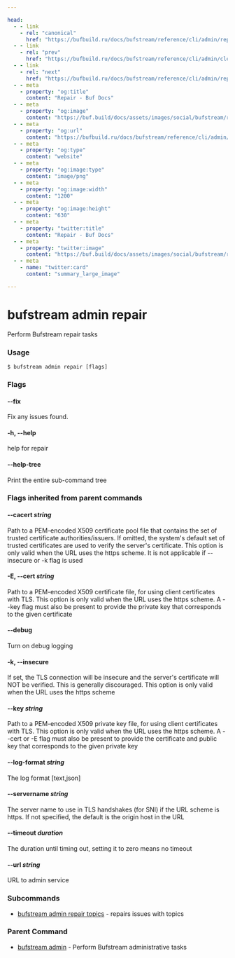 ```yaml
---

head:
  - - link
    - rel: "canonical"
      href: "https://bufbuild.ru/docs/bufstream/reference/cli/admin/repair/"
  - - link
    - rel: "prev"
      href: "https://bufbuild.ru/docs/bufstream/reference/cli/admin/clean/topics/"
  - - link
    - rel: "next"
      href: "https://bufbuild.ru/docs/bufstream/reference/cli/admin/repair/topics/"
  - - meta
    - property: "og:title"
      content: "Repair - Buf Docs"
  - - meta
    - property: "og:image"
      content: "https://buf.build/docs/assets/images/social/bufstream/reference/cli/admin/repair/index.png"
  - - meta
    - property: "og:url"
      content: "https://bufbuild.ru/docs/bufstream/reference/cli/admin/repair/"
  - - meta
    - property: "og:type"
      content: "website"
  - - meta
    - property: "og:image:type"
      content: "image/png"
  - - meta
    - property: "og:image:width"
      content: "1200"
  - - meta
    - property: "og:image:height"
      content: "630"
  - - meta
    - property: "twitter:title"
      content: "Repair - Buf Docs"
  - - meta
    - property: "twitter:image"
      content: "https://buf.build/docs/assets/images/social/bufstream/reference/cli/admin/repair/index.png"
  - - meta
    - name: "twitter:card"
      content: "summary_large_image"

---
```


# bufstream admin repair

Perform Bufstream repair tasks

### Usage

```console
$ bufstream admin repair [flags]
```

### Flags

#### \--fix

Fix any issues found.

#### \-h, --help

help for repair

#### \--help-tree

Print the entire sub-command tree

### Flags inherited from parent commands

#### \--cacert _string_

Path to a PEM-encoded X509 certificate pool file that contains the set of trusted certificate authorities/issuers. If omitted, the system's default set of trusted certificates are used to verify the server's certificate. This option is only valid when the URL uses the https scheme. It is not applicable if --insecure or -k flag is used

#### \-E, --cert _string_

Path to a PEM-encoded X509 certificate file, for using client certificates with TLS. This option is only valid when the URL uses the https scheme. A --key flag must also be present to provide the private key that corresponds to the given certificate

#### \--debug

Turn on debug logging

#### \-k, --insecure

If set, the TLS connection will be insecure and the server's certificate will NOT be verified. This is generally discouraged. This option is only valid when the URL uses the https scheme

#### \--key _string_

Path to a PEM-encoded X509 private key file, for using client certificates with TLS. This option is only valid when the URL uses the https scheme. A --cert or -E flag must also be present to provide the certificate and public key that corresponds to the given private key

#### \--log-format _string_

The log format \[text,json\]

#### \--servername _string_

The server name to use in TLS handshakes (for SNI) if the URL scheme is https. If not specified, the default is the origin host in the URL

#### \--timeout _duration_

The duration until timing out, setting it to zero means no timeout

#### \--url _string_

URL to admin service

### Subcommands

- [bufstream admin repair topics](topics/) - repairs issues with topics

### Parent Command

- [bufstream admin](../) - Perform Bufstream administrative tasks
